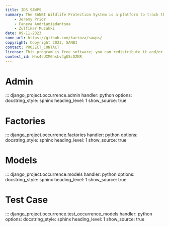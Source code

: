 ```yaml
---
title: IDS SAWPS
summary: The SANBI Wildlife Protection System is a platform to track the population levels of endangered wildlife.
    - Jeremy Prior
    - Faneva Andriamiadantsoa
    - Zulfikar Muzakki
date: 09-11-2023
some_url: https://github.com/kartoza/sawps/
copyright: Copyright 2023, SANBI
contact: PROJECT_CONTACT
license: This program is free software; you can redistribute it and/or modify it under the terms of the GNU Affero General Public License as published by the Free Software Foundation; either version 3 of the License, or (at your option) any later version.
context_id: Nhs4sUXM6hsLv4gU5cDZKR
---
```


# Admin

::: django_project.occurrence.admin
    handler: python
    options:
        docstring_style: sphinx
        heading_level: 1
        show_source: true


# Factories

::: django_project.occurrence.factories
    handler: python
    options:
        docstring_style: sphinx
        heading_level: 1
        show_source: true

# Models

::: django_project.occurrence.models
    handler: python
    options:
        docstring_style: sphinx
        heading_level: 1
        show_source: true


# Test Case

::: django_project.occurrence.test_occurrence_models
    handler: python
    options:
        docstring_style: sphinx
        heading_level: 1
        show_source: true


